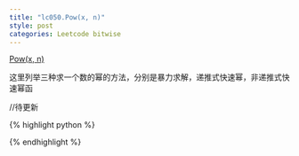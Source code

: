 ```yaml
---
title: "lc050.Pow(x, n)"
style: post
categories: Leetcode bitwise
---
```


[Pow(x, n)](https://leetcode-cn.com/problems/powx-n/)

这里列举三种求一个数的幂的方法，分别是暴力求解，递推式快速幂，非递推式快速幂函

//待更新

{% highlight python %}

{% endhighlight %}


